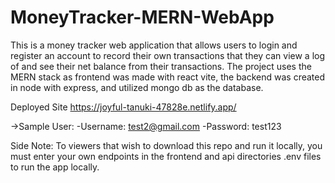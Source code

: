 # MoneyTracker-MERN-WebApp
This is a money tracker web application that allows users to login and register an account to record their own transactions that they can view a log of 
and see their net balance from their transactions. The project uses the MERN stack as frontend was made with react vite, the backend was created in node 
with express, and utilized mongo db as the database.  


Deployed Site
https://joyful-tanuki-47828e.netlify.app/

  ->Sample User:
    -Username: test2@gmail.com
    -Password: test123

Side Note:
To viewers that wish to download this repo and run it locally, you must enter your own endpoints in the frontend and api directories .env files to run the app locally.
